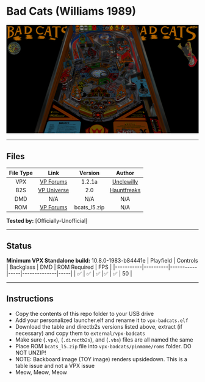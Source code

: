 # Bad Cats (Williams 1989)

![Table Preview](../../images/vpx-badcats-preview.png)

---

## Files
| File Type | Link | Version | Author |
|:---------:|:----:|:-------:|:------:|
| VPX | [VP Forums](https://www.vpforums.org/index.php?app=downloads&showfile=12401) | 1.2.1a | [Unclewilly](https://www.vpforums.org/index.php?s=582515d2c70108c6e0b0ff449083190c&showuser=12) |
| B2S | [VP Universe](https://vpuniverse.com/files/file/17478-bad-cats-williams-1989-b2s-authentic/) | 2.0 | [Hauntfreaks](https://vpuniverse.com/profile/5216-hauntfreaks/) |
| DMD | N/A | N/A | N/A |
| ROM | [VP Forums](https://www.vpforums.org/index.php?app=downloads&showfile=931) | bcats_l5.zip | N/A |

**Tested by:** [Officially-Unofficial]

---

## Status 
**Minimum VPX Standalone build:** 10.8.0-1983-b84441e
| Playfield | Controls | Backglass | DMD | ROM Required | FPS | 
|-----------|----------|-----------|-----|--------------|-----|
| :white_check_mark: | :white_check_mark: | :white_check_mark: |:white_check_mark: | :white_check_mark: | 50 |

---

## Instructions
- Copy the contents of this repo folder to your USB drive
- Add your personalized launcher.elf and rename it to `vpx-badcats.elf`
- Download the table and directb2s versions listed above, extract (if necessary) and copy them to `external/vpx-badcats`
- Make sure (`.vpx`), (`.directb2s`), and (`.vbs`) files are all named the same
- Place ROM `bcats_l5.zip` file into `vpx-badcats/pinmame/roms` folder. DO NOT UNZIP!
- NOTE: Backboard image (TOY image) renders upsidedown.  This is a table issue and not a VPX issue
- Meow, Meow, Meow
